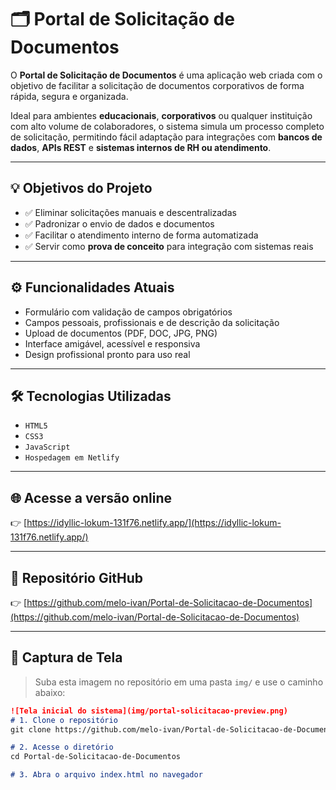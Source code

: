# 🗂️ Portal de Solicitação de Documentos

O **Portal de Solicitação de Documentos** é uma aplicação web criada com o objetivo de facilitar a solicitação de documentos corporativos de forma rápida, segura e organizada.

Ideal para ambientes **educacionais**, **corporativos** ou qualquer instituição com alto volume de colaboradores, o sistema simula um processo completo de solicitação, permitindo fácil adaptação para integrações com **bancos de dados**, **APIs REST** e **sistemas internos de RH ou atendimento**.

---

## 💡 Objetivos do Projeto

- ✅ Eliminar solicitações manuais e descentralizadas  
- ✅ Padronizar o envio de dados e documentos  
- ✅ Facilitar o atendimento interno de forma automatizada  
- ✅ Servir como **prova de conceito** para integração com sistemas reais  

---

## ⚙️ Funcionalidades Atuais

- Formulário com validação de campos obrigatórios  
- Campos pessoais, profissionais e de descrição da solicitação  
- Upload de documentos (PDF, DOC, JPG, PNG)  
- Interface amigável, acessível e responsiva  
- Design profissional pronto para uso real  

---

## 🛠️ Tecnologias Utilizadas

- `HTML5`  
- `CSS3`  
- `JavaScript`  
- `Hospedagem em Netlify`  

---

## 🌐 Acesse a versão online

👉 [https://idyllic-lokum-131f76.netlify.app/](https://idyllic-lokum-131f76.netlify.app/)

---

## 🔗 Repositório GitHub

👉 [https://github.com/melo-ivan/Portal-de-Solicitacao-de-Documentos](https://github.com/melo-ivan/Portal-de-Solicitacao-de-Documentos)

---

## 📸 Captura de Tela

> Suba esta imagem no repositório em uma pasta `img/` e use o caminho abaixo:

```markdown
![Tela inicial do sistema](img/portal-solicitacao-preview.png)
# 1. Clone o repositório
git clone https://github.com/melo-ivan/Portal-de-Solicitacao-de-Documentos.git

# 2. Acesse o diretório
cd Portal-de-Solicitacao-de-Documentos

# 3. Abra o arquivo index.html no navegador
